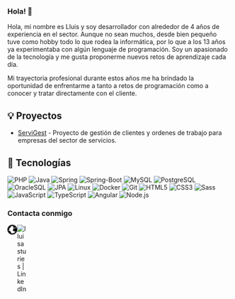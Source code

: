 ### Hola! 👋
Hola, mi nombre es Lluis y soy desarrollador con alrededor de 4 años de experiencia en el sector. Aunque no sean muchos, desde bien pequeño tuve como hobby todo lo que rodea la informática, por lo que a los 13 años ya experimentaba con algún lenguaje de programación. Soy un apasionado de la tecnología y me gusta proponerme nuevos retos de aprendizaje cada día.

Mi trayectoria profesional durante estos años me ha brindado la oportunidad de enfrentarme a tanto a retos de programación como a conocer y tratar directamente con el cliente.

## 💡 Proyectos
- [ServiGest](https://github.com/lluisasturies/ServiGestApp) - Proyecto de gestión de clientes y ordenes de trabajo para empresas del sector de servicios.

## 🔧 Tecnologías
<p>
  <img alt="PHP" src="https://img.shields.io/badge/-PHP-46a2f1?style=flat-square&logo=php&logoColor=white" />
  <img alt="Java" src="https://img.shields.io/badge/-Java-5382a1?style=flat-square&logo=Java&logoColor=white" />
  <img alt="Spring" src="https://img.shields.io/badge/-Spring-43853d?style=flat-square&logo=Spring&logoColor=white" />
  <img alt="Spring-Boot" src="https://img.shields.io/badge/-Spring_Boot-43853d?style=flat-square&logo=Spring&logoColor=white" />
  <img alt="MySQL" src="https://img.shields.io/badge/-MySQL-430098?style=flat-square&logo=MySQL&logoColor=white" />
  <img alt="PostgreSQL" src="https://img.shields.io/badge/-PostgreSQL-2F6792?style=flat-square&logo=postgresql&logoColor=white" />
  <img alt="OracleSQL" src="https://img.shields.io/badge/-OracleSQL-F80000?style=flat-square&logo=oracle&logoColor=white" />
  <img alt="JPA" src="https://img.shields.io/badge/-JPA-050505?style=flat-square&logo=JPA&logoColor=white" />
  <img alt="Linux" src="https://img.shields.io/badge/-Linux-FCC624?style=flat-square&logo=Linux&logoColor=black" />
  <img alt="Docker" src="https://img.shields.io/badge/-Docker-46a2f1?style=flat-square&logo=docker&logoColor=white" />
  <img alt="Git" src="https://img.shields.io/badge/-Git-F05032?style=flat-square&logo=git&logoColor=white" />
  <img alt="HTML5" src="https://img.shields.io/badge/-HTML5-E34F26?style=flat-square&logo=html5&logoColor=white" />
  <img alt="CSS3" src="https://img.shields.io/badge/-CSS3-1572B6?style=flat-square&logo=css3&logoColor=white" />
  <img alt="Sass" src="https://img.shields.io/badge/-Sass-CC6699?style=flat-square&logo=sass&logoColor=white" />
  <img alt="JavaScript" src="https://img.shields.io/badge/-JavaScript-F7DF1E?style=flat-square&logo=javascript&logoColor=black" />
  <img alt="TypeScript" src="https://img.shields.io/badge/-TypeScript-007ACC?style=flat-square&logo=typescript&logoColor=white" />
  <img alt="Angular" src="https://img.shields.io/badge/-Angular-DD0031?style=flat-square&logo=angular&logoColor=white" />
  <img alt="Node.js" src="https://img.shields.io/badge/-Node.js-339933?style=flat-square&logo=Node.js&logoColor=white" />
</p>

### Contacta conmigo
[<img align="left" alt="lluisasturies | GitHub" width="22px" src="https://raw.githubusercontent.com/iconic/open-iconic/master/svg/globe.svg" />][website]
[<img align="left" alt="lluisasturies | LinkedIn" width="22px" src="https://cdn.jsdelivr.net/npm/simple-icons@v3/icons/linkedin.svg" />][linkedin]

[website]: https://github.com/lluisasturies
[linkedin]: http://www.linkedin.com/in/lluis-de-la-rubia
